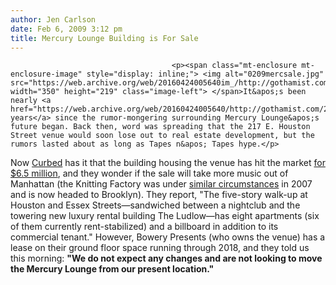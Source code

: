 ```yaml
---
author: Jen Carlson
date: Feb 6, 2009 3:12 pm
title: Mercury Lounge Building is For Sale
---
```


	
										<p><span class="mt-enclosure mt-enclosure-image" style="display: inline;"> <img alt="0209mercsale.jpg" src="https://web.archive.org/web/20160424005640im_/http://gothamist.com/attachments/arts_jen/0209mercsale.jpg" width="350" height="219" class="image-left"> </span>It&apos;s been nearly <a href="https://web.archive.org/web/20160424005640/http://gothamist.com/2007/03/30/venues_1.php">two years</a> since the rumor-mongering surrounding Mercury Lounge&apos;s future began. Back then, word was spreading that the 217 E. Houston Street venue would soon lose out to real estate development, but the rumors lasted about as long as Tapes n&apos; Tapes hype.</p>

<p>Now <a href="https://web.archive.org/web/20160424005640/http://curbed.com/archives/2009/02/06/les_building_that_houses_mercury_lounge_hits_the_market.php">Curbed</a> has it that the building housing the venue has hit the market <a href="https://web.archive.org/web/20160424005640/http://www.masseyknakal.com/listings/detail.aspx?lst=19182">for $6.5 million</a>, and they wonder if the sale will take more music out of Manhattan (the Knitting Factory was under <a href="https://web.archive.org/web/20160424005640/http://gothamist.com/2007/04/04/knitting_factor.php">similar circumstances</a> in 2007 and is now headed to Brooklyn). They report, &quot;The five-story walk-up at Houston and Essex Streets&#x2014;sandwiched between a nightclub and the towering new luxury rental building The Ludlow&#x2014;has eight apartments (six of them currently rent-stabilized) and a billboard in addition to its commercial tenant.&quot; However, Bowery Presents (who owns the venue) has a lease on their ground floor space running through 2018, and they told us this morning: <strong>&quot;We do not expect any changes and are not looking to move the Mercury Lounge from our present location.&quot;</strong></p>					
										
									
				